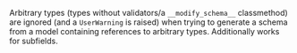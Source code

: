 Arbitrary types (types without validators/a `__modify_schema__` classmethod) are 
ignored (and a `UserWarning` is raised) when trying to generate a schema from 
a model containing references to arbitrary types. Additionally works for 
subfields.
